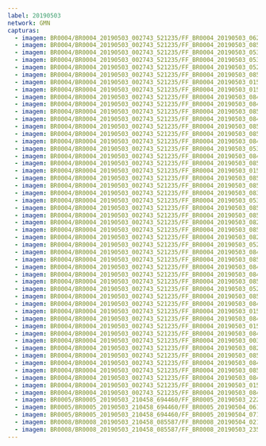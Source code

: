 ```yaml
---
label: 20190503
network: GMN
capturas:
  - imagem: BR0004/BR0004_20190503_002743_521235/FF_BR0004_20190503_062452_900_0427008.fits_maxpixel.jpg
  - imagem: BR0004/BR0004_20190503_002743_521235/FF_BR0004_20190503_085455_361_0606208.fits_maxpixel.jpg
  - imagem: BR0004/BR0004_20190503_002743_521235/FF_BR0004_20190503_053336_971_0365824.fits_maxpixel.jpg
  - imagem: BR0004/BR0004_20190503_002743_521235/FF_BR0004_20190503_053428_207_0366848.fits_maxpixel.jpg
  - imagem: BR0004/BR0004_20190503_002743_521235/FF_BR0004_20190503_052334_919_0353792.fits_maxpixel.jpg
  - imagem: BR0004/BR0004_20190503_002743_521235/FF_BR0004_20190503_085508_166_0606464.fits_maxpixel.jpg
  - imagem: BR0004/BR0004_20190503_002743_521235/FF_BR0004_20190503_015614_518_0105472.fits_maxpixel.jpg
  - imagem: BR0004/BR0004_20190503_002743_521235/FF_BR0004_20190503_015652_935_0106240.fits_maxpixel.jpg
  - imagem: BR0004/BR0004_20190503_002743_521235/FF_BR0004_20190503_084037_017_0589056.fits_maxpixel.jpg
  - imagem: BR0004/BR0004_20190503_002743_521235/FF_BR0004_20190503_084727_019_0597248.fits_maxpixel.jpg
  - imagem: BR0004/BR0004_20190503_002743_521235/FF_BR0004_20190503_085703_505_0608768.fits_maxpixel.jpg
  - imagem: BR0004/BR0004_20190503_002743_521235/FF_BR0004_20190503_084701_414_0596736.fits_maxpixel.jpg
  - imagem: BR0004/BR0004_20190503_002743_521235/FF_BR0004_20190503_085833_491_0610560.fits_maxpixel.jpg
  - imagem: BR0004/BR0004_20190503_002743_521235/FF_BR0004_20190503_085650_725_0608512.fits_maxpixel.jpg
  - imagem: BR0004/BR0004_20190503_002743_521235/FF_BR0004_20190503_084714_215_0596992.fits_maxpixel.jpg
  - imagem: BR0004/BR0004_20190503_002743_521235/FF_BR0004_20190503_053037_647_0362240.fits_maxpixel.jpg
  - imagem: BR0004/BR0004_20190503_002743_521235/FF_BR0004_20190503_084752_639_0597760.fits_maxpixel.jpg
  - imagem: BR0004/BR0004_20190503_002743_521235/FF_BR0004_20190503_085351_310_0604928.fits_maxpixel.jpg
  - imagem: BR0004/BR0004_20190503_002743_521235/FF_BR0004_20190503_015640_130_0105984.fits_maxpixel.jpg
  - imagem: BR0004/BR0004_20190503_002743_521235/FF_BR0004_20190503_085416_938_0605440.fits_maxpixel.jpg
  - imagem: BR0004/BR0004_20190503_002743_521235/FF_BR0004_20190503_085729_395_0609280.fits_maxpixel.jpg
  - imagem: BR0004/BR0004_20190503_002743_521235/FF_BR0004_20190503_083630_825_0584192.fits_maxpixel.jpg
  - imagem: BR0004/BR0004_20190503_002743_521235/FF_BR0004_20190503_053415_398_0366592.fits_maxpixel.jpg
  - imagem: BR0004/BR0004_20190503_002743_521235/FF_BR0004_20190503_085716_325_0609024.fits_maxpixel.jpg
  - imagem: BR0004/BR0004_20190503_002743_521235/FF_BR0004_20190503_085625_082_0608000.fits_maxpixel.jpg
  - imagem: BR0004/BR0004_20190503_002743_521235/FF_BR0004_20190503_082336_592_0568832.fits_maxpixel.jpg
  - imagem: BR0004/BR0004_20190503_002743_521235/FF_BR0004_20190503_085546_597_0607232.fits_maxpixel.jpg
  - imagem: BR0004/BR0004_20190503_002743_521235/FF_BR0004_20190503_082351_587_0569088.fits_maxpixel.jpg
  - imagem: BR0004/BR0004_20190503_002743_521235/FF_BR0004_20190503_052322_100_0353536.fits_maxpixel.jpg
  - imagem: BR0004/BR0004_20190503_002743_521235/FF_BR0004_20190503_084739_829_0597504.fits_maxpixel.jpg
  - imagem: BR0004/BR0004_20190503_002743_521235/FF_BR0004_20190503_085429_748_0605696.fits_maxpixel.jpg
  - imagem: BR0004/BR0004_20190503_002743_521235/FF_BR0004_20190503_084557_358_0595456.fits_maxpixel.jpg
  - imagem: BR0004/BR0004_20190503_002743_521235/FF_BR0004_20190503_084635_779_0596224.fits_maxpixel.jpg
  - imagem: BR0004/BR0004_20190503_002743_521235/FF_BR0004_20190503_085846_309_0610816.fits_maxpixel.jpg
  - imagem: BR0004/BR0004_20190503_002743_521235/FF_BR0004_20190503_052347_741_0354048.fits_maxpixel.jpg
  - imagem: BR0004/BR0004_20190503_002743_521235/FF_BR0004_20190503_085637_886_0608256.fits_maxpixel.jpg
  - imagem: BR0004/BR0004_20190503_002743_521235/FF_BR0004_20190503_084427_584_0593664.fits_maxpixel.jpg
  - imagem: BR0004/BR0004_20190503_002743_521235/FF_BR0004_20190503_015457_640_0103936.fits_maxpixel.jpg
  - imagem: BR0004/BR0004_20190503_002743_521235/FF_BR0004_20190503_084805_449_0598016.fits_maxpixel.jpg
  - imagem: BR0004/BR0004_20190503_002743_521235/FF_BR0004_20190503_015627_308_0105728.fits_maxpixel.jpg
  - imagem: BR0004/BR0004_20190503_002743_521235/FF_BR0004_20190503_084610_159_0595712.fits_maxpixel.jpg
  - imagem: BR0004/BR0004_20190503_002743_521235/FF_BR0004_20190503_003859_141_0013056.fits_maxpixel.jpg
  - imagem: BR0004/BR0004_20190503_002743_521235/FF_BR0004_20190503_082323_783_0568576.fits_maxpixel.jpg
  - imagem: BR0004/BR0004_20190503_002743_521235/FF_BR0004_20190503_085520_987_0606720.fits_maxpixel.jpg
  - imagem: BR0004/BR0004_20190503_002743_521235/FF_BR0004_20190503_084440_436_0593920.fits_maxpixel.jpg
  - imagem: BR0004/BR0004_20190503_002743_521235/FF_BR0004_20190503_085533_785_0606976.fits_maxpixel.jpg
  - imagem: BR0004/BR0004_20190503_002743_521235/FF_BR0004_20190503_084648_594_0596480.fits_maxpixel.jpg
  - imagem: BR0004/BR0004_20190503_002743_521235/FF_BR0004_20190503_015601_696_0105216.fits_maxpixel.jpg
  - imagem: BR0004/BR0004_20190503_002743_521235/FF_BR0004_20190503_084622_973_0595968.fits_maxpixel.jpg
  - imagem: BR0005/BR0005_20190503_210458_694460/FF_BR0005_20190503_222323_989_0091136.fits_maxpixel.jpg
  - imagem: BR0005/BR0005_20190503_210458_694460/FF_BR0005_20190504_061018_462_0633088.fits_maxpixel.jpg
  - imagem: BR0005/BR0005_20190503_210458_694460/FF_BR0005_20190504_071816_969_0709632.fits_maxpixel.jpg
  - imagem: BR0008/BR0008_20190503_210458_085587/FF_BR0008_20190504_021504_463_0092160.fits_maxpixel.jpg
  - imagem: BR0008/BR0008_20190503_210458_085587/FF_BR0008_20190503_235452_482_0033024.fits_maxpixel.jpg
---
```

